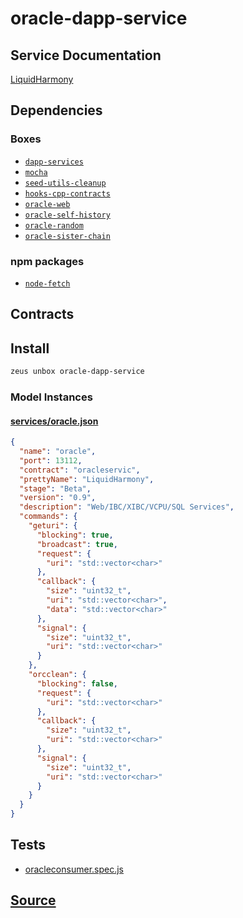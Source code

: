 
oracle-dapp-service
====================






## Service Documentation
[LiquidHarmony](../../services/oracle-service.md)
## Dependencies
### Boxes
* [`dapp-services`](dapp-services.md)
* [`mocha`](mocha.md)
* [`seed-utils-cleanup`](seed-utils-cleanup.md)
* [`hooks-cpp-contracts`](hooks-cpp-contracts.md)
* [`oracle-web`](oracle-web.md)
* [`oracle-self-history`](oracle-self-history.md)
* [`oracle-random`](oracle-random.md)
* [`oracle-sister-chain`](oracle-sister-chain.md)
### npm packages
* [`node-fetch`](http://npmjs.com/package/node-fetch)

## Contracts

## Install
```bash
zeus unbox oracle-dapp-service
```










### Model Instances
#### [services/oracle.json](https://github.com/liquidapps-io/zeus-sdk/tree/master/boxes/groups/services/oracle-dapp-service/models/dapp-services/oracle.json)
```json
{
  "name": "oracle",
  "port": 13112,
  "contract": "oracleservic",
  "prettyName": "LiquidHarmony",
  "stage": "Beta",
  "version": "0.9",
  "description": "Web/IBC/XIBC/VCPU/SQL Services",
  "commands": {
    "geturi": {
      "blocking": true,
      "broadcast": true,
      "request": {
        "uri": "std::vector<char>"
      },
      "callback": {
        "size": "uint32_t",
        "uri": "std::vector<char>",
        "data": "std::vector<char>"
      },
      "signal": {
        "size": "uint32_t",
        "uri": "std::vector<char>"
      }
    },
    "orcclean": {
      "blocking": false,
      "request": {
        "uri": "std::vector<char>"
      },
      "callback": {
        "size": "uint32_t",
        "uri": "std::vector<char>"
      },
      "signal": {
        "size": "uint32_t",
        "uri": "std::vector<char>"
      }
    }
  }
}
```
## Tests 
* [oracleconsumer.spec.js](https://github.com/liquidapps-io/zeus-sdk/tree/master/boxes/groups/services/oracle-dapp-service/test/oracleconsumer.spec.js)
## [Source](https://github.com/liquidapps-io/zeus-sdk/tree/master/boxes/groups/services/oracle-dapp-service)